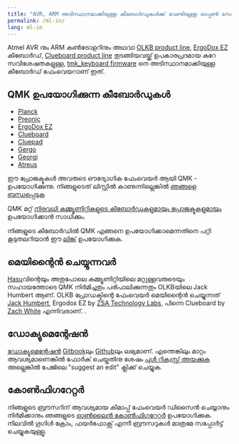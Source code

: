 ```yaml
---
title: "AVR, ARM അടിസ്ഥാനമാക്കിയുള്ള കീബോർഡുകൾക്ക് വേണ്ടിയുള്ള ഓപ്പൺ സോഴ്സ് ഫേംവെയർ"
permalink: /ml-in/
lang: ml-in
---
```

Atmel AVR നും ARM കൺട്രോളറിനും അഥവാ [OLKB product line](http://olkb.com), [ErgoDox EZ](http://www.ergodox-ez.com) കീബോർഡ്, [Clueboard product line](http://clueboard.co/) തുടങ്ങിയവയ്ക്ക് ഉപകാരപ്രദമായ കുറേ സവിശേഷതകളുള്ള, 
[tmk\_keyboard firmware](http://github.com/tmk/tmk_keyboard) നെ അടിസ്ഥാനമാക്കിയുള്ള കീബോർഡ് ഫേംവെയറാണ് ഇത്.

## QMK ഉപയോഗിക്കുന്ന കീബോർഡുകൾ

* [Planck](https://github.com/qmk/qmk_firmware/blob/master/keyboards/planck/)
* [Preonic](https://github.com/qmk/qmk_firmware/blob/master/keyboards/preonic/)
* [ErgoDox EZ](https://github.com/qmk/qmk_firmware/blob/master/keyboards/ergodox_ez/)
* [Clueboard](https://github.com/qmk/qmk_firmware/blob/master/keyboards/clueboard/)
* [Cluepad](https://github.com/qmk/qmk_firmware/blob/master/keyboards/clueboard/17/)
* [Gergo](https://qmk.fm/keyboards/gergo/)
* [Georgi](https://qmk.fm/keyboards/georgi/)
* [Atreus](https://github.com/qmk/qmk_firmware/blob/master/keyboards/atreus/)

ഈ പ്രോജക്ടുകൾ  അവരുടെ ഔദ്യോഗിക ഫേംവെയർ ആയി QMK - ഉപയോഗിക്കുന്നു. നിങ്ങളുടെത് ലിസ്റ്റിൽ കാണുന്നില്ലെങ്കിൽ [ഞങ്ങളെ ബന്ധപ്പെടുക](https://github.com/qmk/qmk.fm/issues/new) 

QMK മറ്റ് [നിരവധി കമ്മ്യൂണിറ്റികളുടെ കീബോർഡുകളുമായും പ്രോജക്ടുകളുമായും](/keyboards/) ഉപയോഗിക്കാൻ സാധിക്കും. 

നിങ്ങളുടെ കീബോർഡിൽ QMK എങ്ങനെ ഉപയോഗിക്കാമെന്നതിനെ പറ്റി കൂടുതലറിയാൻ ഈ [ലിങ്ക്](/powered/) ഉപയോഗിക്കുക.

## മെയിന്റൈൻ ചെയ്യുന്നവർ

[Hasu](https://github.com/tmk)വിന്റെയും അതുപോലെ കമ്മ്യൂണിറ്റിയിലെ മറ്റുള്ളവരുടെയും സഹായത്തോടെ QMK നിർമിച്ചതും പരിപാലിക്കുന്നതും OLKBയിലെ Jack Humbert ആണ്. OLKB പ്രോഡക്ടിന്റെ ഫേംവെയർ മെയിന്റൈൻ ചെയ്യുന്നത് [Jack Humbert](https://github.com/jackhumbert), Ergodox EZ by [ZSA Technology Labs](https://github.com/zsa), പിന്നെ Clueboard by [Zach White](https://github.com/skullydazed) എന്നിവരാണ്.
 .

## ഡോക്യുമെന്റേഷൻ

[ഡോക്യുമെന്റേഷൻ](https://docs.qmk.fm) [Gitbook](https://www.gitbook.com/book/qmk/firmware/details)ലും [Github](https://github.com/qmk/qmk_firmware/tree/master/docs)ലും ലഭ്യമാണ്. എന്തെങ്കിലും മാറ്റം ആവശ്യമാണെങ്കിൽ ഫോർക് ചെയ്തതിനു ശേഷം [പുൾ റിക്വസ്റ്റ് അയക്കുക](https://github.com/qmk/qmk_firmware/pulls) അല്ലെങ്കിൽ പേജിലെ "suggest an edit" ക്ലിക്ക് ചെയ്യുക.

## കോൺഫിഗറേറ്റർ

നിങ്ങളുടെ ബ്രൗസറിന് ആവശ്യമായ കീമാപ്പ് ഫേംവെയർ ഡിസൈൻ ചെയ്യാനും നിർമിക്കാനും ഞങ്ങളുടെ [ഓൺലൈൻ കോൺഫിഗറേറ്റർ](https://config.qmk.fm) ഉപയോഗിക്കുക. നിലവിൽ ഗൂഗിൾ ക്രോം, ഫയർഫോക്സ് എന്നീ ബ്രൗസറുകൾ മാത്രമേ സപ്പോർട്ട് ചെയ്യുകയുള്ളൂ.
